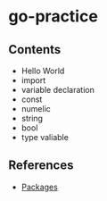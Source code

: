 # go-practice

## Contents

- Hello World
- import
- variable declaration
- const
- numelic
- string
- bool
- type valiable

## References

- [Packages](https://golang.org/pkg/)
